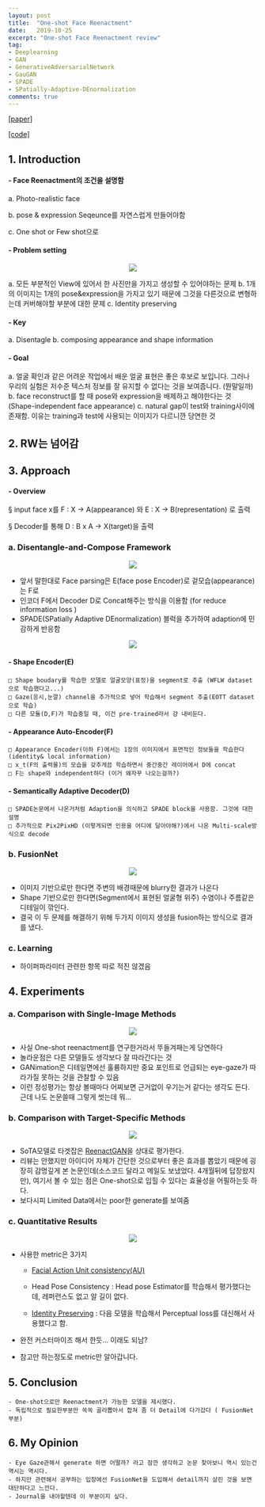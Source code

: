 ```yaml
---
layout: post
title:  "One-shot Face Reenactment"
date:   2019-10-25
excerpt: "One-shot Face Reenactment review"
tag:
- Deeplearning
- GAN 
- GenerativeAdversarialNetwork
- GauGAN
- SPADE
- SPatially-Adaptive-DEnormalization
comments: true
---
```

[[paper]](https://arxiv.org/abs/1908.03251)

[[code]](https://github.com/bj80heyue/One_Shot_Face_Reenactment)
## 1. Introduction

#### - Face Reenactment의 조건을 설명함

a. Photo-realistic face

b. pose & expression Seqeunce를 자연스럽게 만들어야함

c. One shot or Few shot으로

#### - Problem setting
<center><img src="/images/One-shot Face Reenactment/1.png"></center>

a. 모든 부분적인 View에 있어서 한 사진만을 가지고 생성할 수 있어야하는 문제
b. 1개의 이미지는 1개의 pose&expression을 가지고 있기 때문에 그것을 다른것으로 변형하는데 커버해야할 부분에 대한 문제
c. Identity preserving

#### - Key

a. Disentagle
b. composing appearance and shape information

#### - Goal

a. 얼굴 확인과 같은 어려운 작업에서 배운 얼굴 표현은 좋은 후보로 보입니다. 그러나 우리의 실험은 저수준 텍스처 정보를 잘 유지할 수 없다는 것을 보여줍니다. (뭔말일까)
b. face reconstruct를 할 때 pose와 expression을 배제하고 해야한다는 것 (Shape-independent face appearance)
c. natural gap이 test와 training사이에 존재함. 이유는 training과 test에 사용되는 이미지가 다르니깐 당연한 것


## 2. RW는 넘어감

## 3. Approach

#### - Overview

§ input face x를 F : X -> A(appearance) 와 E : X -> B(representation) 로 출력

§ Decoder를 통해 D : B x A -> X(target)을 출력

### a. Disentangle-and-Compose Framework

<center><img src="/images/One-shot Face Reenactment/3.png"></center>

- 앞서 말한대로 Face parsing은 E(face pose Encoder)로 겉모습(appearance)는 F로
- 인코더 F에서 Decoder D로 Concat해주는 방식을 이용함 (for reduce information loss )
- SPADE(SPatially Adaptive DEnormalization) 블럭을 추가하여 adaption에 민감하게 반응함

<center><img src="/images/One-shot Face Reenactment/2.png"></center>

#### - Shape Encoder(E)
    □ Shape boudary를 학습한 모델로 얼굴모양(표정)을 segment로 추출 (WFLW dataset으로 학습했다고...)
    □ Gaze(응시,눈깔) channel을 추가적으로 넣어 학습해서 segment 추출(EOTT dataset으로 학습)
    □ 다른 모듈(D,F)가 학습중일 때, 이건 pre-trained라서 걍 내비둔다.

#### - Appearance Auto-Encoder(F)
    □ Appearance Encoder(이하 F)에서는 1장의 이미지에서 표면적인 정보들을 학습한다(identity& local information)
    □ x_t(F의 출력물)의 모습을 갖추게끔 학습하면서 중간중간 레이어에서 D에 concat
    □ F는 shape와 independent하다 (이거 왜자꾸 나오는걸까?)

#### - Semantically Adaptive Decoder(D)
    □ SPADE논문에서 나온거처럼 Adaption을 의식하고 SPADE block을 사용함. 그것에 대한 설명
    □ 추가적으로 Pix2PixHD (이렇게되면 인용을 어디에 달아야해?)에서 나온 Multi-scale방식으로 decode

### b. FusionNet

<center><img src="/images/One-shot Face Reenactment/4.png"></center>

- 이미지 기반으로만 한다면 주변의 배경때문에 blurry한 결과가 나온다
- Shape 기반으로만 한다면(Segment에서 표현된 얼굴형 위주) 수염이나 주름같은 디테일이 깎인다.
- 결국 이 두 문제를 해결하기 위해 두가지 이미지 생성을 fusion하는 방식으로 결과를 냈다.

### c. Learning

- 하이퍼파라미터 관련한 항목 따로 적진 않겠음

## 4. Experiments

### a. Comparison with Single-Image Methods

<center><img src="/images/One-shot Face Reenactment/5.png"></center>

- 사실 One-shot reenactment를 연구한거라서 뚜들겨패는게 당연하다
- 놀라운점은 다른 모델들도 생각보다 잘 따라간다는 것
- GANimation은 디테일면에선 훌륭하지만 중요 포인트로 언급되는 eye-gaze가 따라가질 못하는 것을 관찰할 수 있음
- 이런 정성평가는 항상 볼때마다 어찌보면 근거없이 우기는거 같다는 생각도 든다. 근데 나도 논문쓸때 그렇게 썻는데 뭐...

### b. Comparison with Target-Specific Methods

<center><img src="/images/One-shot Face Reenactment/6.png"></center>

- SoTA모델로 타겟잡은 [ReenactGAN](https://wywu.github.io/projects/ReenactGAN/ReenactGAN.html)을 상대로 평가한다.
- 리뷰는 안했지만 아이디어 자체가 간단한 것으로부터 좋은 효과를 뽑았기 때문에 굉장히 감명깊게 본 논문인데(소스코드 달라고 메일도 보냈었다. 4개월뒤에 답장왔지만), 여기서 볼 수 있는 점은 One-shot으로 입힐 수 있다는 효율성을 어필하는듯 하다.
- 보다시피 Limited Data에서는 poor한 generate를 보여줌

### c. Quantitative Results

<center><img src="/images/One-shot Face Reenactment/7.png"></center>

- 사용한 metric은 3가지 
    - [Facial Action Unit consistency(AU)](https://arxiv.org/pdf/1808.03457.pdf)
    
    - Head Pose Consistency : Head pose Estimator를 학습해서 평가했다는데, 레퍼런스도 없고 알 길이 없다.
    
    - [Identity Preserving](https://arxiv.org/abs/1704.06904) : 다음 모델을 학습해서 Perceptual loss를 대신해서 사용했다고 함. 

- 완전 커스터마이즈 해서 한듯... 이래도 되남?
- 참고만 하는정도로 metric만 알아갑니다.

## 5. Conclusion

    - One-shot으로만 Reenactment가 가능한 모델을 제시했다.
    - 독립적으로 필요한부분만 쏙쏙 골라뽑아서 합쳐 좀 더 Detail에 다가갔다 ( FusionNet 부분)
    
## 6. My Opinion

    - Eye Gaze관해서 generate 하면 어떨까? 라고 잠깐 생각하고 논문 찾아보니 역시 있는건 역시는 역시다.
    - 하지만 관련해서 공부하는 입장에선 FusionNet을 도입해서 detail까지 살린 것을 보면 대단하다고 느낀다.
    - Journal을 내야할텐데 이 부분이지 싶다.
    
